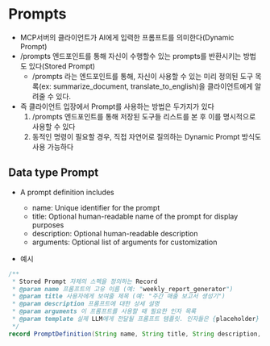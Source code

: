 # Prompts

- MCP서버의 클라이언트가 AI에게 입력한 프롬프트를 의미한다(Dynamic Prompt)
- /prompts 엔드포인트를 통해 자신이 수행할수 있는 prompts를 반환시키는 방법도 있다(Stored Prompt)
  - /prompts 라는 엔드포인트를 통해, 자신이 사용할 수 있는 미리 정의된 도구 목록(ex: summarize_document, translate_to_english)을 클라이언트에게 알려줄 수 있다.
- 즉 클라이언트 입장에서 Prompt를 사용하는 방법은 두가지가 있다
  1. /prompts 엔드포인트를 통해 저장된 도구들 리스트를 본 후 이를 명시적으로 사용할 수 있다
  2. 동적인 명령이 필요할 경우, 직접 자연어로 질의하는 Dynamic Prompt 방식도 사용 가능하다

## ​Data type Prompt

- A prompt definition includes

  - name: Unique identifier for the prompt
  - title: Optional human-readable name of the prompt for display purposes
  - description: Optional human-readable description
  - arguments: Optional list of arguments for customization

- 예시

```java
/**
 * Stored Prompt 자체의 스펙을 정의하는 Record
 * @param name 프롬프트의 고유 이름 (예: "weekly_report_generator")
 * @param title 사용자에게 보여줄 제목 (예: "주간 매출 보고서 생성기")
 * @param description 프롬프트에 대한 상세 설명
 * @param arguments 이 프롬프트를 사용할 때 필요한 인자 목록
 * @param template 실제 LLM에게 전달될 프롬프트 템플릿. 인자들은 {placeholder} 형태로 들어갑니다 ?? 이부분 애매함
 */
record PromptDefinition(String name, String title, String description, List<PromptArgument> arguments, String template) {}
```
